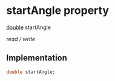 


# startAngle property






[double](https://api.flutter.dev/flutter/dart-core/double-class.html) startAngle
  
_read / write_






## Implementation

```dart
double startAngle;


```







